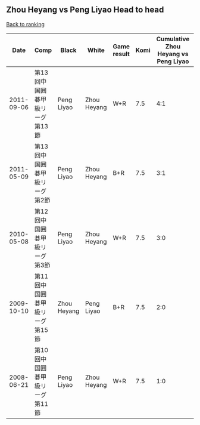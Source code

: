 ## Zhou Heyang vs Peng Liyao Head to head

[Back to ranking](../../index.md)




| **Date** | **Comp** | **Black** | **White** | **Game result** | **Komi** | **Cumulative Zhou Heyang vs Peng Liyao** | **Zhou Heyang streak** | **Peng Liyao streak** | 
| --- | --- | --- | --- | --- | --- | --- | --- | --- |
| 2011-09-06 | 第13回中国囲碁甲級リーグ第13節 | Peng Liyao | Zhou Heyang | W+R | 7.5 | 4:1 | 1 | 0 | 
| 2011-05-09 | 第13回中国囲碁甲級リーグ第2節 | Peng Liyao | Zhou Heyang | B+R | 7.5 | 3:1 | 0 | 1 | 
| 2010-05-08 | 第12回中国囲碁甲級リーグ第3節 | Peng Liyao | Zhou Heyang | W+R | 7.5 | 3:0 | 3 | 0 | 
| 2009-10-10 | 第11回中国囲碁甲級リーグ第15節 | Zhou Heyang | Peng Liyao | B+R | 7.5 | 2:0 | 2 | 0 | 
| 2008-06-21 | 第10回中国囲碁甲級リーグ第11節 | Peng Liyao | Zhou Heyang | W+R | 7.5 | 1:0 | 1 | 0 |




